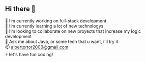 ## Hi there 👋

  🔭 I’m currently working on full-stack development  
  🌱 I’m currently learning a lot of new technologys  
  👯 I’m looking to collaborate on new proyects that increase my logic development  
  💬 Ask me about Java, or some tech that u want, i'll try it  
  📫 albertortor2000@gmail.com  
  ⚡ let's have fun coding!  

